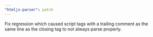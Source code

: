 ```yaml
---
"htmljs-parser": patch
---
```


Fix regression which caused script tags with a trailing comment as the same line as the closing tag to not always parse properly.
